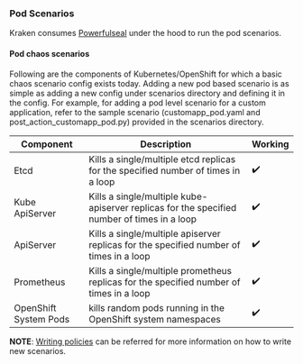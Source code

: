 ### Pod Scenarios
Kraken consumes [Powerfulseal](https://github.com/powerfulseal/powerfulseal) under the hood to run the pod scenarios. 


#### Pod chaos scenarios
Following are the components of Kubernetes/OpenShift for which a basic chaos scenario config exists today. Adding a new pod based scenario is as simple as adding a new config under scenarios directory and defining it in the config.
For example, for adding a pod level scenario for a custom application, refer to the sample scenario (customapp_pod.yaml and post_action_customapp_pod.py) provided in the scenarios directory.

Component                | Description                                                                                        | Working
------------------------ | ---------------------------------------------------------------------------------------------------| ------------------------- |
Etcd                     | Kills a single/multiple etcd replicas for the specified number of times in a loop                  | :heavy_check_mark:        |
Kube ApiServer           | Kills a single/multiple kube-apiserver replicas for the specified number of times in a loop        | :heavy_check_mark:        |
ApiServer                | Kills a single/multiple apiserver replicas for the specified number of times in a loop             | :heavy_check_mark:        |
Prometheus               | Kills a single/multiple prometheus replicas for the specified number of times in a loop            | :heavy_check_mark:        |
OpenShift System Pods    | kills random pods running in the OpenShift system namespaces                                       | :heavy_check_mark:        |

**NOTE**: [Writing policies](https://powerfulseal.github.io/powerfulseal/policies) can be referred for more information on how to write new scenarios.
